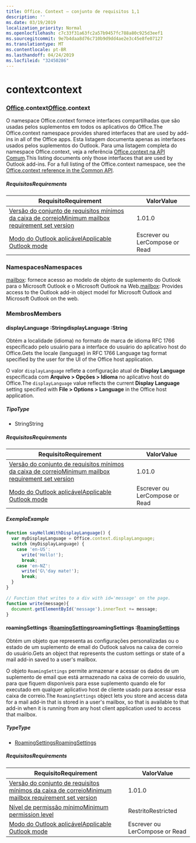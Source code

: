 ```yaml
---
title: Office. Context – conjunto de requisitos 1,1
description: ''
ms.date: 03/19/2019
localization_priority: Normal
ms.openlocfilehash: c7c33f31a63fc2a57b9457fc788a80c925d3eef1
ms.sourcegitcommit: 9e7b4daa8d76c710b9d9dd4ae2e3c45e8fe07127
ms.translationtype: MT
ms.contentlocale: pt-BR
ms.lasthandoff: 04/24/2019
ms.locfileid: "32450286"
---
```

# <a name="context"></a><span data-ttu-id="99fcc-102">context</span><span class="sxs-lookup"><span data-stu-id="99fcc-102">context</span></span>

### <a name="officeofficemdcontext"></a><span data-ttu-id="99fcc-103">[Office](Office.md).context</span><span class="sxs-lookup"><span data-stu-id="99fcc-103">[Office](Office.md).context</span></span>

<span data-ttu-id="99fcc-104">O namespace Office.context fornece interfaces compartilhadas que são usadas pelos suplementos em todos os aplicativos do Office.</span><span class="sxs-lookup"><span data-stu-id="99fcc-104">The Office.context namespace provides shared interfaces that are used by add-ins in all of the Office apps.</span></span> <span data-ttu-id="99fcc-105">Esta listagem documenta apenas as interfaces usados pelos suplementos do Outlook. Para uma listagem completa do namespace Office.context, veja a referência [Office.context na API Comum](/javascript/api/office/office.context).</span><span class="sxs-lookup"><span data-stu-id="99fcc-105">This listing documents only those interfaces that are used by Outlook add-ins. For a full listing of the Office.context namespace, see the [Office.context reference in the Common API](/javascript/api/office/office.context).</span></span>


##### <a name="requirements"></a><span data-ttu-id="99fcc-106">Requisitos</span><span class="sxs-lookup"><span data-stu-id="99fcc-106">Requirements</span></span>

|<span data-ttu-id="99fcc-107">Requisito</span><span class="sxs-lookup"><span data-stu-id="99fcc-107">Requirement</span></span>| <span data-ttu-id="99fcc-108">Valor</span><span class="sxs-lookup"><span data-stu-id="99fcc-108">Value</span></span>|
|---|---|
|[<span data-ttu-id="99fcc-109">Versão do conjunto de requisitos mínimos da caixa de correio</span><span class="sxs-lookup"><span data-stu-id="99fcc-109">Minimum mailbox requirement set version</span></span>](/office/dev/add-ins/reference/requirement-sets/outlook-api-requirement-sets)| <span data-ttu-id="99fcc-110">1.0</span><span class="sxs-lookup"><span data-stu-id="99fcc-110">1.0</span></span>|
|[<span data-ttu-id="99fcc-111">Modo do Outlook aplicável</span><span class="sxs-lookup"><span data-stu-id="99fcc-111">Applicable Outlook mode</span></span>](/outlook/add-ins/#extension-points)| <span data-ttu-id="99fcc-112">Escrever ou Ler</span><span class="sxs-lookup"><span data-stu-id="99fcc-112">Compose or Read</span></span>|

### <a name="namespaces"></a><span data-ttu-id="99fcc-113">Namespaces</span><span class="sxs-lookup"><span data-stu-id="99fcc-113">Namespaces</span></span>

<span data-ttu-id="99fcc-114">[mailbox](office.context.mailbox.md): fornece acesso ao modelo de objeto de suplemento do Outlook para o Microsoft Outlook e o Microsoft Outlook na Web.</span><span class="sxs-lookup"><span data-stu-id="99fcc-114">[mailbox](office.context.mailbox.md): Provides access to the Outlook add-in object model for Microsoft Outlook and Microsoft Outlook on the web.</span></span>

### <a name="members"></a><span data-ttu-id="99fcc-115">Membros</span><span class="sxs-lookup"><span data-stu-id="99fcc-115">Members</span></span>

####  <a name="displaylanguage-string"></a><span data-ttu-id="99fcc-116">displayLanguage :String</span><span class="sxs-lookup"><span data-stu-id="99fcc-116">displayLanguage :String</span></span>

<span data-ttu-id="99fcc-117">Obtém a localidade (idioma) no formato de marca de idioma RFC 1766 especificado pelo usuário para a interface do usuário do aplicativo host do Office.</span><span class="sxs-lookup"><span data-stu-id="99fcc-117">Gets the locale (language) in RFC 1766 Language tag format specified by the user for the UI of the Office host application.</span></span>

<span data-ttu-id="99fcc-118">O valor `displayLanguage` reflete a configuração atual de **Display Language** especificada com **Arquivo > Opções > Idioma** no aplicativo host do Office.</span><span class="sxs-lookup"><span data-stu-id="99fcc-118">The `displayLanguage` value reflects the current **Display Language** setting specified with **File > Options > Language** in the Office host application.</span></span>

##### <a name="type"></a><span data-ttu-id="99fcc-119">Tipo</span><span class="sxs-lookup"><span data-stu-id="99fcc-119">Type</span></span>

*   <span data-ttu-id="99fcc-120">String</span><span class="sxs-lookup"><span data-stu-id="99fcc-120">String</span></span>

##### <a name="requirements"></a><span data-ttu-id="99fcc-121">Requisitos</span><span class="sxs-lookup"><span data-stu-id="99fcc-121">Requirements</span></span>

|<span data-ttu-id="99fcc-122">Requisito</span><span class="sxs-lookup"><span data-stu-id="99fcc-122">Requirement</span></span>| <span data-ttu-id="99fcc-123">Valor</span><span class="sxs-lookup"><span data-stu-id="99fcc-123">Value</span></span>|
|---|---|
|[<span data-ttu-id="99fcc-124">Versão do conjunto de requisitos mínimos da caixa de correio</span><span class="sxs-lookup"><span data-stu-id="99fcc-124">Minimum mailbox requirement set version</span></span>](/office/dev/add-ins/reference/requirement-sets/outlook-api-requirement-sets)| <span data-ttu-id="99fcc-125">1.0</span><span class="sxs-lookup"><span data-stu-id="99fcc-125">1.0</span></span>|
|[<span data-ttu-id="99fcc-126">Modo do Outlook aplicável</span><span class="sxs-lookup"><span data-stu-id="99fcc-126">Applicable Outlook mode</span></span>](/outlook/add-ins/#extension-points)| <span data-ttu-id="99fcc-127">Escrever ou Ler</span><span class="sxs-lookup"><span data-stu-id="99fcc-127">Compose or Read</span></span>|

##### <a name="example"></a><span data-ttu-id="99fcc-128">Exemplo</span><span class="sxs-lookup"><span data-stu-id="99fcc-128">Example</span></span>

```javascript
function sayHelloWithDisplayLanguage() {
  var myDisplayLanguage = Office.context.displayLanguage;
  switch (myDisplayLanguage) {
    case 'en-US':
      write('Hello!');
      break;
    case 'en-NZ':
      write('G\'day mate!');
      break;
  }
}

// Function that writes to a div with id='message' on the page.
function write(message){
  document.getElementById('message').innerText += message;
}
```

####  <a name="roamingsettings-roamingsettingsjavascriptapioutlook11officeroamingsettings"></a><span data-ttu-id="99fcc-129">roamingSettings :[RoamingSettings](/javascript/api/outlook_1_1/office.RoamingSettings)</span><span class="sxs-lookup"><span data-stu-id="99fcc-129">roamingSettings :[RoamingSettings](/javascript/api/outlook_1_1/office.RoamingSettings)</span></span>

<span data-ttu-id="99fcc-130">Obtém um objeto que representa as configurações personalizadas ou o estado de um suplemento de email do Outlook salvos na caixa de correio do usuário.</span><span class="sxs-lookup"><span data-stu-id="99fcc-130">Gets an object that represents the custom settings or state of a mail add-in saved to a user's mailbox.</span></span>

<span data-ttu-id="99fcc-131">O objeto `RoamingSettings` permite armazenar e acessar os dados de um suplemento de email que está armazenado na caixa de correio do usuário, para que fiquem disponíveis para esse suplemento quando ele for executado em qualquer aplicativo host de cliente usado para acessar essa caixa de correio.</span><span class="sxs-lookup"><span data-stu-id="99fcc-131">The `RoamingSettings` object lets you store and access data for a mail add-in that is stored in a user's mailbox, so that is available to that add-in when it is running from any host client application used to access that mailbox.</span></span>

##### <a name="type"></a><span data-ttu-id="99fcc-132">Type</span><span class="sxs-lookup"><span data-stu-id="99fcc-132">Type</span></span>

*   [<span data-ttu-id="99fcc-133">RoamingSettings</span><span class="sxs-lookup"><span data-stu-id="99fcc-133">RoamingSettings</span></span>](/javascript/api/outlook_1_1/office.RoamingSettings)

##### <a name="requirements"></a><span data-ttu-id="99fcc-134">Requisitos</span><span class="sxs-lookup"><span data-stu-id="99fcc-134">Requirements</span></span>

|<span data-ttu-id="99fcc-135">Requisito</span><span class="sxs-lookup"><span data-stu-id="99fcc-135">Requirement</span></span>| <span data-ttu-id="99fcc-136">Valor</span><span class="sxs-lookup"><span data-stu-id="99fcc-136">Value</span></span>|
|---|---|
|[<span data-ttu-id="99fcc-137">Versão do conjunto de requisitos mínimos da caixa de correio</span><span class="sxs-lookup"><span data-stu-id="99fcc-137">Minimum mailbox requirement set version</span></span>](/office/dev/add-ins/reference/requirement-sets/outlook-api-requirement-sets)| <span data-ttu-id="99fcc-138">1.0</span><span class="sxs-lookup"><span data-stu-id="99fcc-138">1.0</span></span>|
|[<span data-ttu-id="99fcc-139">Nível de permissão mínimo</span><span class="sxs-lookup"><span data-stu-id="99fcc-139">Minimum permission level</span></span>](/outlook/add-ins/understanding-outlook-add-in-permissions)| <span data-ttu-id="99fcc-140">Restrito</span><span class="sxs-lookup"><span data-stu-id="99fcc-140">Restricted</span></span>|
|[<span data-ttu-id="99fcc-141">Modo do Outlook aplicável</span><span class="sxs-lookup"><span data-stu-id="99fcc-141">Applicable Outlook mode</span></span>](/outlook/add-ins/#extension-points)| <span data-ttu-id="99fcc-142">Escrever ou Ler</span><span class="sxs-lookup"><span data-stu-id="99fcc-142">Compose or Read</span></span>|

